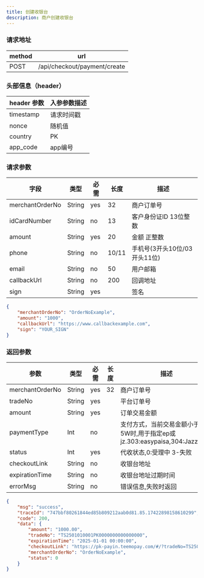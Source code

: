```yaml
---
title: 创建收银台
description: 商户创建收银台
---
```


### 请求地址

| method | url                          |
| ------ |------------------------------|
| POST   | /api/checkout/payment/create |

### 头部信息（header）

| header 参数   | 入参参数描述  |
|-------------|---------|
| timestamp   | 请求时间戳   |
| nonce       | 随机值     |
| country     | PK  |
| app_code    | app编号   |

### 请求参数

| 字段              | 类型   | 必需  | 长度    | 描述                  |
|-----------------| ------ |-----|-------|---------------------|
| merchantOrderNo | String | yes | 32    | 商户订单号               |
| idCardNumber    | String | no  | 13    | 客户身份证ID 13位整数       |
| amount          | String | yes | 20    | 金额 正整数              |
| phone           | String | no  | 10/11 | 手机号(3开头10位/03开头11位) |
| email           | String | no  | 50    | 用户邮箱                |
| callbackUrl     | String | no  | 200   | 回调地址                |
| sign            | String | yes |       | 签名                  |

```json title=请求示例
{
    "merchantOrderNo": "OrderNoExample",
    "amount": "1000",
    "callbackUrl": "https://www.callbackexample.com",
    "sign": "YOUR_SIGN"
}
```

### 返回参数

| 参数              | 类型     | 必需  | 长度 | 描述                                                      |
|-----------------|--------|-----| ---- |---------------------------------------------------------|
| merchantOrderNo | String | yes | 32   | 商户订单号                                                   |
| tradeNo         | String | yes |      | 平台订单号                                                   |
| amount          | String | yes |      | 订单交易金额                                                  |
| paymentType     | Int    | no  |      | 支付方式，当前交易金额小于等于5W时,用于指定ep或jz.303:easypaisa,304:JazzCash |
| status          | Int    | yes |      | 代收状态,0:受理中 3-失败                                         |
| checkoutLink    | String | no  |      | 收银台地址                                                   |
| expirationTime  | String | no  |      | 收银台地址过期时间                                               |
| errorMsg        | String | no  |      | 错误信息,失败时返回                                              |

```json title=返回示例
{
    "msg": "success",
    "traceId": "747bbf80261844ed85b809212aab0d81.85.17422898158610299",
    "code": 200,
    "data": {
        "amount": "1000.00",
        "tradeNo": "TS2501010001PK0000000000000000",
        "expirationTime": "2025-01-01 00:00:00",
        "checkoutLink": "https://pk-payin.teemopay.com/#/?tradeNo=TS2501010001PK0000000000000000",
        "merchantOrderNo": "OrderNoExample",
        "status": 0
    }
}
```